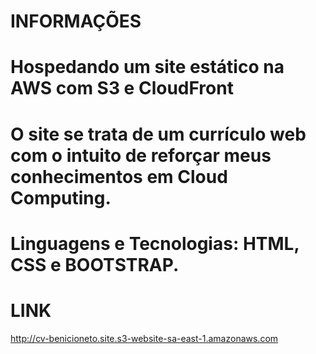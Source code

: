 # INFORMAÇÕES

# Hospedando um site estático na AWS com S3 e CloudFront

# O site se trata de um currículo web com o intuito de reforçar meus conhecimentos em Cloud Computing.

# Linguagens e Tecnologias: HTML, CSS e BOOTSTRAP.

# LINK
http://cv-benicioneto.site.s3-website-sa-east-1.amazonaws.com

